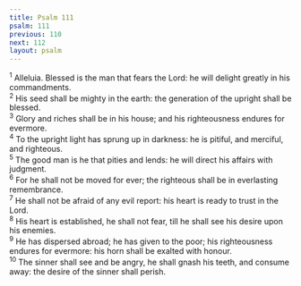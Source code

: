 ```yaml
---
title: Psalm 111
psalm: 111
previous: 110
next: 112
layout: psalm
---
```

<div class="psalm-verse"><sup class="verse-number">1</sup> Alleluia. Blessed is the man that fears the Lord: he will delight greatly in his commandments. </div><div class="psalm-verse"><sup class="verse-number">2</sup> His seed shall be mighty in the earth: the generation of the upright shall be blessed. </div><div class="psalm-verse"><sup class="verse-number">3</sup> Glory and riches shall be in his house; and his righteousness endures for evermore. </div><div class="psalm-verse"><sup class="verse-number">4</sup> To the upright light has sprung up in darkness: he is pitiful, and merciful, and righteous. </div><div class="psalm-verse"><sup class="verse-number">5</sup> The good man is he that pities and lends: he will direct his affairs with judgment. </div><div class="psalm-verse"><sup class="verse-number">6</sup> For he shall not be moved for ever; the righteous shall be in everlasting remembrance. </div><div class="psalm-verse"><sup class="verse-number">7</sup> He shall not be afraid of any evil report: his heart is ready to trust in the Lord. </div><div class="psalm-verse"><sup class="verse-number">8</sup> His heart is established, he shall not fear, till he shall see his desire upon his enemies. </div><div class="psalm-verse"><sup class="verse-number">9</sup> He has dispersed abroad; he has given to the poor; his righteousness endures for evermore: his horn shall be exalted with honour. </div><div class="psalm-verse"><sup class="verse-number">10</sup> The sinner shall see and be angry, he shall gnash his teeth, and consume away: the desire of the sinner shall perish. </div>